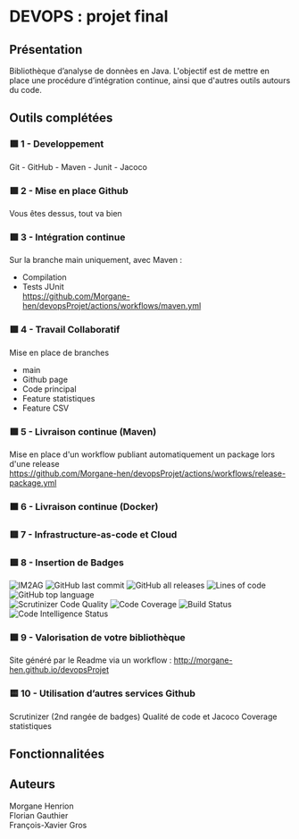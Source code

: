 # DEVOPS : projet final

## Présentation

Bibliothèque d’analyse de donnèes en Java. L'objectif est de mettre en place une procédure d’intégration continue, ainsi que d'autres outils autours du code.

## Outils complétées

### 🟩 1 - Developpement

Git - GitHub - Maven - Junit - Jacoco

### 🟩 2 - Mise en place Github

Vous êtes dessus, tout va bien

### 🟩 3 - Intégration continue

Sur la branche main uniquement, avec Maven :  
- Compilation  
- Tests JUnit  
https://github.com/Morgane-hen/devopsProjet/actions/workflows/maven.yml

### 🟩 4 - Travail Collaboratif

Mise en place de branches 
- main
- Github page
- Code principal
- Feature statistiques
- Feature CSV

### 🟩 5 - Livraison continue (Maven)

Mise en place d'un workflow publiant automatiquement un package lors d'une release  
https://github.com/Morgane-hen/devopsProjet/actions/workflows/release-package.yml

### 🟧 6 - Livraison continue (Docker)

### 🟥 7 - Infrastructure-as-code et Cloud

### 🟩 8 - Insertion de Badges

![IM2AG](https://img.shields.io/badge/IM2AG-Seal%20of%20Quality-blue) ![GitHub last commit](https://img.shields.io/github/last-commit/Morgane-hen/devopsProjet) ![GitHub all releases](https://img.shields.io/github/downloads/Morgane-hen/devopsProjet/total) ![Lines of code](https://img.shields.io/tokei/lines/github/Morgane-hen/devopsProjet) ![GitHub top language](https://img.shields.io/github/languages/top/Morgane-hen/devopsProjet)  
![Scrutinizer Code Quality](https://scrutinizer-ci.com/g/Morgane-hen/devopsProjet/badges/quality-score.png?b=main) ![Code Coverage](https://scrutinizer-ci.com/g/Morgane-hen/devopsProjet/badges/coverage.png?b=main) ![Build Status](https://scrutinizer-ci.com/g/Morgane-hen/devopsProjet/badges/build.png?b=main) ![Code Intelligence Status](https://scrutinizer-ci.com/g/Morgane-hen/devopsProjet/badges/code-intelligence.svg?b=main)

### 🟩 9 - Valorisation de votre bibliothèque

Site généré par le Readme via un workflow : http://morgane-hen.github.io/devopsProjet

### 🟨 10 - Utilisation d’autres services Github
  Scrutinizer (2nd rangée de badges)
	 Qualité de code et Jacoco Coverage statistiques

## Fonctionnalitées

## Auteurs

Morgane Henrion  
Florian Gauthier  
François-Xavier Gros

